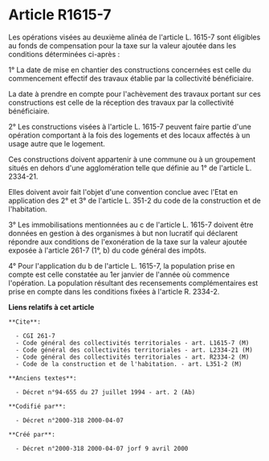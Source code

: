 # Article R1615-7

Les opérations visées au deuxième alinéa de l'article L. 1615-7 sont éligibles au fonds de compensation pour la taxe sur la
valeur ajoutée dans les conditions déterminées ci-après :

1° La date de mise en chantier des constructions concernées est celle du commencement effectif des travaux établie par la
collectivité bénéficiaire.

La date à prendre en compte pour l'achèvement des travaux portant sur ces constructions est celle de la réception des travaux
par la collectivité bénéficiaire.

2° Les constructions visées à l'article L. 1615-7 peuvent faire partie d'une opération comportant à la fois des logements et
des locaux affectés à un usage autre que le logement.

Ces constructions doivent appartenir à une commune ou à un groupement situés en dehors d'une agglomération telle que définie
au 1° de l'article L. 2334-21.

Elles doivent avoir fait l'objet d'une convention conclue avec l'Etat en application des 2° et 3° de l'article L. 351-2 du
code de la construction et de l'habitation.

3° Les immobilisations mentionnées au c de l'article L. 1615-7 doivent être données en gestion à des organismes à but non
lucratif qui déclarent répondre aux conditions de l'exonération de la taxe sur la valeur ajoutée exposée à l'article 261-7
(1°, b) du code général des impôts.

4° Pour l'application du b de l'article L. 1615-7, la population prise en compte est celle constatée au 1er janvier de
l'année où commence l'opération. La population résultant des recensements complémentaires est prise en compte dans les
conditions fixées à l'article R. 2334-2.

**Liens relatifs à cet article**

	**Cite**:

	  - CGI 261-7
	  - Code général des collectivités territoriales - art. L1615-7 (M)
	  - Code général des collectivités territoriales - art. L2334-21 (M)
	  - Code général des collectivités territoriales - art. R2334-2 (M)
	  - Code de la construction et de l'habitation. - art. L351-2 (M)

	**Anciens textes**:

	  - Décret n°94-655 du 27 juillet 1994 - art. 2 (Ab)

	**Codifié par**:

	  - Décret n°2000-318 2000-04-07

	**Créé par**:

	  - Décret n°2000-318 2000-04-07 jorf 9 avril 2000
